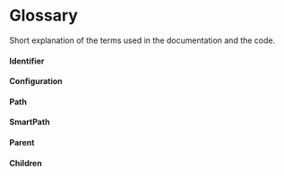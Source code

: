 # Glossary

Short explanation of the terms used in the documentation and the code.

#### Identifier

#### Configuration

#### Path

#### SmartPath

#### Parent

#### Children
